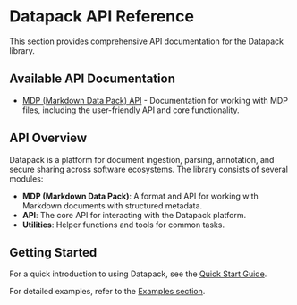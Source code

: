 # Datapack API Reference

This section provides comprehensive API documentation for the Datapack library.

## Available API Documentation

- [MDP (Markdown Data Pack) API](mdp.md) - Documentation for working with MDP files, including the user-friendly API and core functionality.

## API Overview

Datapack is a platform for document ingestion, parsing, annotation, and secure sharing across software ecosystems. The library consists of several modules:

- **MDP (Markdown Data Pack)**: A format and API for working with Markdown documents with structured metadata.
- **API**: The core API for interacting with the Datapack platform.
- **Utilities**: Helper functions and tools for common tasks.

## Getting Started

For a quick introduction to using Datapack, see the [Quick Start Guide](../quick-start.md).

For detailed examples, refer to the [Examples section](../examples/index.md). 